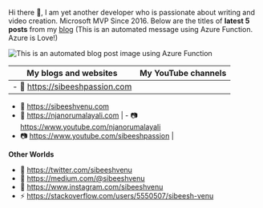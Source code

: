 Hi there 👋, I am yet another developer who is passionate about writing and video creation. Microsoft MVP Since 2016. Below are the titles of <b>latest 5 posts</b> from my <a target="_blank" href="https://sibeeshpassion.com/">blog</a> (This is an automated message using Azure Function. Azure is Love!)

![This is an automated blog post image using Azure Function](https://storageaccountsibee99d5.blob.core.windows.net/github/latestpost.png)


| My blogs and websites | My YouTube channels |
| --------------------- | ------------------- |
|- 🔗 <a href="https://sibeeshpassion.com/">https://sibeeshpassion.com</a>
- 🔗 <a href="https://sibeeshvenu.com/">https://sibeeshvenu.com</a>
- 🔗 <a href="https://njanorumalayali.com/">https://njanorumalayali.com</a> | - 📷 <a href="https://www.youtube.com/njanorumalayali">https://www.youtube.com/njanorumalayali</a>
- 📷 <a href="https://www.youtube.com/SibeeshPassion">https://www.youtube.com/sibeeshpassion</a> |

<b>Other Worlds</b>

- 🔭 <a href="https://twitter.com/SibeeshVenu">https://twitter.com/sibeeshvenu</a> 
- 🌱 <a href="https://medium.com/@sibeeshvenu">https://medium.com/@sibeeshvenu</a>
- 👯 <a href="https://www.instagram.com/sibeeshvenu/">https://www.instagram.com/sibeeshvenu</a>
- ⚡ <a href="https://stackoverflow.com/users/5550507/sibeesh-venu">https://stackoverflow.com/users/5550507/sibeesh-venu</a>